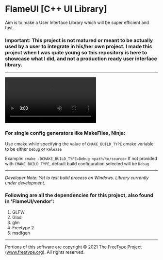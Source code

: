 # FlameUI [C++ UI Library]

Aim is to make a User Interface Library which will be super efficient and fast.

### **Important: This project is not matured or meant to be actually used by a user to integrate in his/her own project. I made this project when I was quite young so this repository is here to showcase what I did, and not a production ready user interface library.**

***

![Demo Video](README/FlameUI_Showcase.mov)

### For single config generators like MakeFiles, Ninja:

Use cmake while specifying the value of `CMAKE_BUILD_TYPE` cmake variable to be either `Debug` or `Release`

Example: `cmake -DCMAKE_BUILD_TYPE=Debug <path/to/source>`
If not provided with `CMAKE_BUILD_TYPE`, default build configuration selected will be `Debug`

<hr>

_Developer Note: Yet to test build process on Windows. Library currently under development._


### Following are all the dependencies for this project, also found in 'FlameUI/vendor':

1. GLFW
2. Glad
3. glm
4. Freetype 2
5. msdfgen

<hr>

Portions of this software are copyright © 2021 The FreeType
Project (www.freetype.org). All rights reserved.

